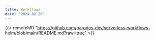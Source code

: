 ```yaml
---
title: Workflows
date: "2024-02-20"
---
```


{{< remoteMD "https://github.com/parodos-dev/serverless-workflows-helm/blob/main/README.md?raw=true" >}}
